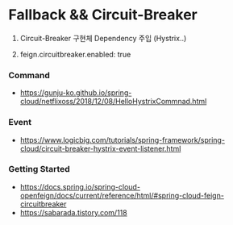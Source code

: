 # Fallback && Circuit-Breaker

1. Circuit-Breaker 구현체 Dependency 주입 (Hystrix..)

2. feign.circuitbreaker.enabled: true



### Command
- https://gunju-ko.github.io/spring-cloud/netflixoss/2018/12/08/HelloHystrixCommnad.html

### Event

- https://www.logicbig.com/tutorials/spring-framework/spring-cloud/circuit-breaker-hystrix-event-listener.html

### Getting Started
- https://docs.spring.io/spring-cloud-openfeign/docs/current/reference/html/#spring-cloud-feign-circuitbreaker
- https://sabarada.tistory.com/118